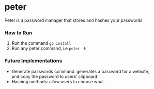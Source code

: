# peter

Peter is a password manager that stores and hashes your passwords

### How to Run

1. Run the command `go install`
2. Run any peter command, i.e `peter -h`

### Future Implementations

- Generate passwords command: generates a password for a website, and copy the password to users' clipboard
- Hashing methods: allow users to choose what
